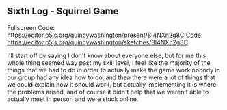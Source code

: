 ## Sixth Log - Squirrel Game

Fullscreen Code: https://editor.p5js.org/quincywashington/present/8I4NXn2g8C
Code: https://editor.p5js.org/quincywashington/sketches/8I4NXn2g8C

I'll start off by saying I don't know about everyone else, but for me this whole thing seemed way past my skill level, I feel like the majority of the things that we had to do in order to actually make the game work nobody in our group had any idea how to do, and then there were a lot of things that we could explain how it should work, but actually implementing it is where the problems arised, and of course it didn't help that we weren't able to actually meet in person and were stuck online. 
